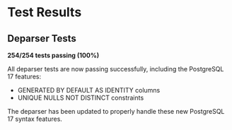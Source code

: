 # Test Results

## Deparser Tests

**254/254 tests passing (100%)**

All deparser tests are now passing successfully, including the PostgreSQL 17 features:
- GENERATED BY DEFAULT AS IDENTITY columns
- UNIQUE NULLS NOT DISTINCT constraints

The deparser has been updated to properly handle these new PostgreSQL 17 syntax features.

